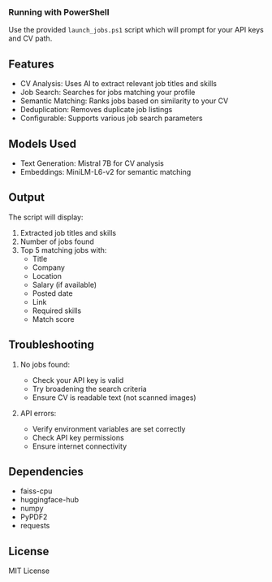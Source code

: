 
### Running with PowerShell

Use the provided `launch_jobs.ps1` script which will prompt for your API keys and CV path.

## Features

- CV Analysis: Uses AI to extract relevant job titles and skills
- Job Search: Searches for jobs matching your profile
- Semantic Matching: Ranks jobs based on similarity to your CV
- Deduplication: Removes duplicate job listings
- Configurable: Supports various job search parameters

## Models Used

- Text Generation: Mistral 7B for CV analysis
- Embeddings: MiniLM-L6-v2 for semantic matching

## Output

The script will display:
1. Extracted job titles and skills
2. Number of jobs found
3. Top 5 matching jobs with:
   - Title
   - Company
   - Location
   - Salary (if available)
   - Posted date
   - Link
   - Required skills
   - Match score

## Troubleshooting

1. No jobs found:
   - Check your API key is valid
   - Try broadening the search criteria
   - Ensure CV is readable text (not scanned images)

2. API errors:
   - Verify environment variables are set correctly
   - Check API key permissions
   - Ensure internet connectivity

## Dependencies

- faiss-cpu
- huggingface-hub
- numpy
- PyPDF2
- requests

## License

MIT License
